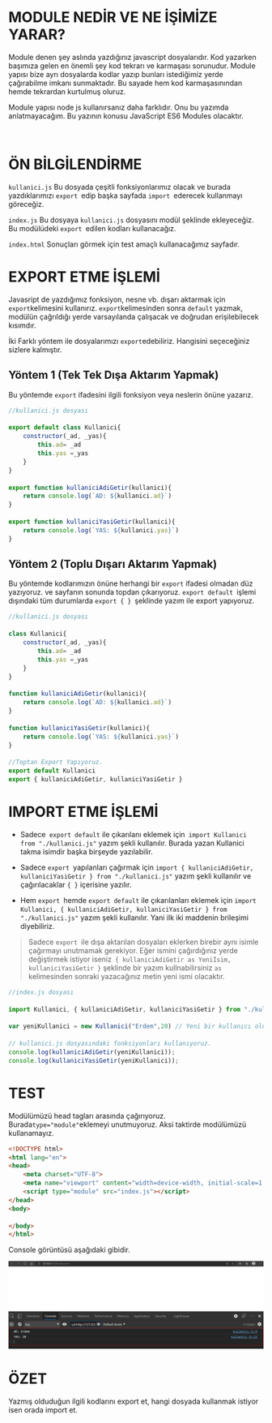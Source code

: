 

# MODULE NEDİR VE NE İŞİMİZE YARAR?

Module denen şey aslında yazdığınız javascript dosyalarıdır. Kod yazarken başımıza gelen en önemli şey kod tekrarı ve karmaşası sorunudur. Module yapısı bize ayrı dosyalarda kodlar yazıp bunları istediğimiz yerde çağırabilme imkanı sunmaktadır. Bu sayade hem kod karmaşasınından hemde tekrardan kurtulmuş oluruz.



Module yapısı node js kullanırsanız daha farklıdır. Onu bu yazımda anlatmayacağım. Bu yazının konusu JavaScript ES6 Modules olacaktır.

 

# ÖN BİLGİLENDİRME

`kullanici.js` Bu dosyada çeşitli fonksiyonlarımız olacak ve burada yazdıklarımızı `export `edip başka sayfada `import `ederecek kullanmayı göreceğiz. 

`index.js` Bu dosyaya `kullanici.js` dosyasını modül şeklinde ekleyeceğiz. Bu modülüdeki `export `edilen kodları kullanacağız.

`index.html` Sonuçları görmek için test amaçlı kullanacağımız sayfadır.



# EXPORT ETME İŞLEMİ

Javasript de yazdığımız fonksiyon, nesne vb. dışarı aktarmak için `export`kelimesini kullanırız. `export`kelimesinden sonra `default` yazmak, modülün çağrıldığı yerde varsayılanda çalışacak ve doğrudan erişilebilecek kısımdır.

İki Farklı yöntem ile dosyalarımızı `export`edebiliriz. Hangisini seçeceğiniz sizlere kalmıştır.

## Yöntem 1 (Tek Tek Dışa Aktarım Yapmak)

Bu yöntemde `export` ifadesini ilgili fonksiyon veya neslerin önüne yazarız.

```javascript
//kullanici.js dosyası

export default class Kullanici{
    constructor(_ad, _yas){
        this.ad= _ad
        this.yas =_yas
    }
}

export function kullaniciAdiGetir(kullanici){
    return console.log(`AD: ${kullanici.ad}`)
}

export function kullaniciYasiGetir(kullanici){
    return console.log(`YAS: ${kullanici.yas}`)
}
```

## Yöntem 2 (Toplu Dışarı Aktarım Yapmak)

Bu yöntemde kodlarımızın önüne herhangi bir `export` ifadesi olmadan düz yazıyoruz. ve sayfanın sonunda topdan çıkarıyoruz. `export default `işlemi dışındaki tüm durumlarda `export { } `şeklinde yazım ile export yapıyoruz. 

```javascript
//kullanici.js dosyası

class Kullanici{
    constructor(_ad, _yas){
        this.ad= _ad
        this.yas =_yas
    }
}

function kullaniciAdiGetir(kullanici){
    return console.log(`AD: ${kullanici.ad}`)
}

function kullaniciYasiGetir(kullanici){
    return console.log(`YAS: ${kullanici.yas}`)
}

//Toptan Export Yapıyoruz.
export default Kullanici
export { kullaniciAdiGetir, kullaniciYasiGetir }
```



# IMPORT ETME İŞLEMİ

- Sadece` export default` ile çıkarılanı eklemek için` import Kullanici from "./kullanici.js"` yazım şekli kullanılır. Burada yazan Kullanici takma isimdir başka birşeyde yazılabilir.

- Sadece `export `yapılanları çağırmak için `import { kullaniciAdiGetir, kullaniciYasiGetir } from "./kullanici.js"` yazım şekli kullanılır ve çağırılacaklar `{ }` içerisine yazılır.

- Hem `export `hemde `export default` ile çıkarılanları eklemek için `import Kullanici, { kullaniciAdiGetir, kullaniciYasiGetir } from "./kullanici.js"` yazım şekli kullanılır. Yani ilk iki maddenin brileşimi diyebiliriz.



> Sadece `export `ile dışa aktarılan dosyaları eklerken birebir aynı isimle çağırmayı unutmamak gerekiyor. Eğer ismini çağırdığınız yerde değiştirmek istiyor iseniz` { kullaniciAdiGetir as Yeniİsim, kullaniciYasiGetir }` şeklinde bir yazım kullnabilirsiniz `as `kelimesinden sonraki yazacağınız metin yeni ismi olacaktır.



```javascript
//index.js dosyası

import Kullanici, { kullaniciAdiGetir, kullaniciYasiGetir } from "./kullanici.js"

var yeniKullanici = new Kullanici("Erdem",28) // Yeni bir kullanıcı oluşturduk.

// kullanici.js dosyasındaki fonksiyonları kullanıyoruz.
console.log(kullaniciAdiGetir(yeniKullanici)); 
console.log(kullaniciYasiGetir(yeniKullanici));


```



# TEST

Modülümüzü head tagları arasında çağırıyoruz. Burada` type="module" `eklemeyi unutmuyoruz. Aksi taktirde modülümüzü kullanamayız.

```html
<!DOCTYPE html>
<html lang="en">
<head>
    <meta charset="UTF-8">
    <meta name="viewport" content="width=device-width, initial-scale=1.0">
    <script type="module" src="index.js"></script>
</head>
<body>
    
</body>
</html>
```

Console görüntüsü aşağıdaki gibidir.

![](resimler/module_log.png)



# ÖZET

Yazmış olduduğun ilgili kodlarını export et, hangi dosyada kullanmak istiyor isen orada import et.






